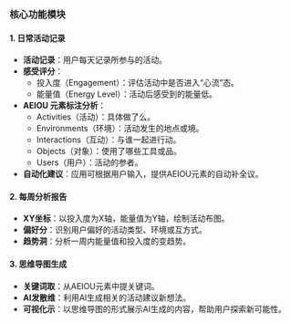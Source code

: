 ### 核心功能模块

#### 1. 日常活动记录

- **活动记录**：用户每天记录所参与的活动。
- **感受评分**：
    - 投入度（Engagement）：评估活动中是否进入“心流”态。
    - 能量值（Energy Level）：活动后感受到的能量低。
- **AEIOU 元素标注分析**：
    - Activities（活动）：具体做了么。
    - Environments（环境）：活动发生的地点或境。
    - Interactions（互动）：与谁一起进行动。
    - Objects（对象）：使用了哪些工具或品。
    - Users（用户）：活动的参者。
- **自动化建议**：应用可根据用户输入，提供AEIOU元素的自动补全议。

#### 2. 每周分析报告

- **XY坐标**：以投入度为X轴，能量值为Y轴，绘制活动布图。
- **偏好分**：识别用户偏好的活动类型、环境或互方式。
- **趋势洞**：分析一周内能量值和投入度的变趋势。

#### 3. 思维导图生成

- **关键词取**：从AEIOU元素中提关键词。
- **AI发散维**：利用AI生成相关的活动建议新想法。
- **可视化示**：以思维导图的形式展示AI生成的内容，帮助用户探索新可能性。
